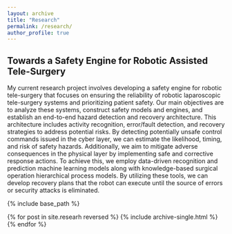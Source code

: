 ```yaml
---
layout: archive
title: "Research"
permalink: /research/
author_profile: true
---
```


## Towards a Safety Engine for Robotic Assisted Tele-Surgery

My current research project involves developing a safety engine for robotic tele-surgery that focuses on ensuring the reliability of robotic laparoscopic tele-surgery systems and prioritizing patient safety. Our main objectives are to analyze these systems, construct safety models and engines, and establish an end-to-end hazard detection and recovery architecture. This architecture includes activity recognition, error/fault detection, and recovery strategies to address potential risks. By detecting potentially unsafe control commands issued in the cyber layer, we can estimate the likelihood, timing, and risk of safety hazards. Additionally, we aim to mitigate adverse consequences in the physical layer by implementing safe and corrective response actions. To achieve this, we employ data-driven recognition and prediction machine learning models along with knowledge-based surgical operation hierarchical process models. By utilizing these tools, we can develop recovery plans that the robot can execute until the source of errors or security attacks is eliminated.


{% include base_path %}

{% for post in site.researh reversed %}
  {% include archive-single.html %}
{% endfor %}
